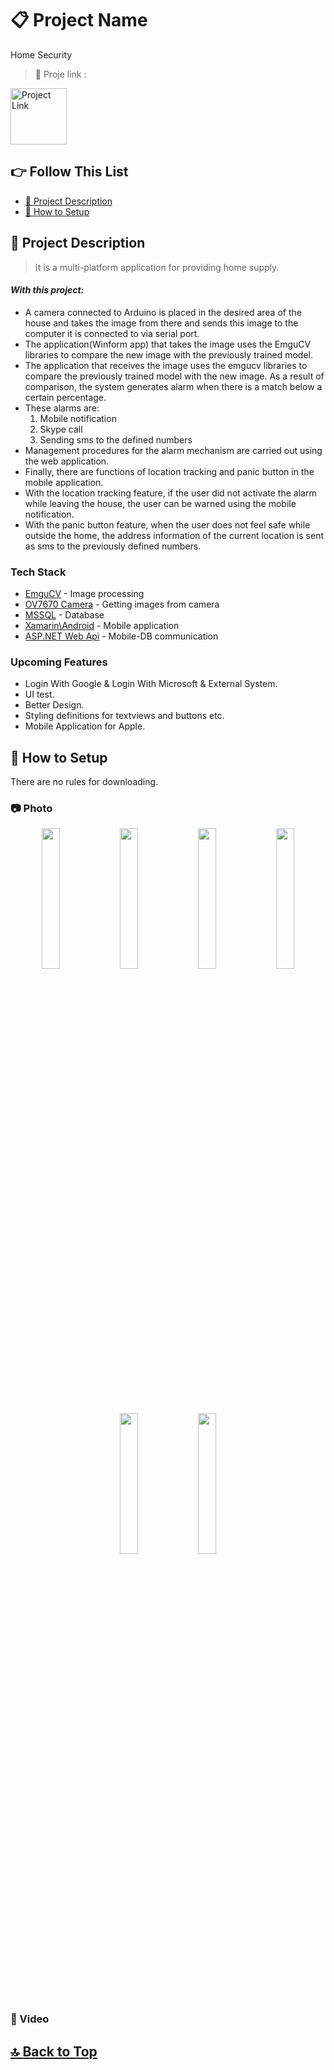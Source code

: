 # 📋 Project Name
Home Security

> 🔗 Proje link : 

<a href="http://bilgisayarkocaelibitirmeteziguvenlik.blogspot.com" target="_blank"><img src="https://2.bp.blogspot.com/-OGVM5ZZwqy4/Wx3M8LSG4QI/AAAAAAAAAMg/lTkG6nK0tq4A1HTT_IillxYI-nMWwHMSgCLcBGAs/s1600/poster.png" alt="Project Link" height="90"/></a>

## 👉 Follow This List

- [🎯 Project Description](#-project-description)
- [🔧 How to Setup](#-how-to-setup)

## 🎯 Project Description 
> It is a multi-platform application for providing home supply.

#### _With this project:_
- A camera connected to Arduino is placed in the desired area of the house and takes the image from there and sends this image to the computer it is connected to via serial port.
- The application(Winform app) that takes the image uses the EmguCV libraries to compare the new image with the previously trained model.
- The application that receives the image uses the emgucv libraries to compare the previously trained model with the new image. As a result of comparison,
the system generates alarm when there is a match below a certain percentage.
- These alarms are:
  1) Mobile notification
  2) Skype call
  3) Sending sms to the defined numbers
- Management procedures for the alarm mechanism are carried out using the web application.
- Finally, there are functions of location tracking and panic button in the mobile application.
- With the location tracking feature, if the user did not activate the alarm while leaving the house, the user can be warned using the mobile notification.
- With the panic button feature, when the user does not feel safe while outside the home, the address information of the current location is sent as sms to the previously defined numbers.

### Tech Stack
- [EmguCV] - Image processing
- [OV7670 Camera] - Getting images from camera
- [MSSQL] - Database 
- [Xamarin\Android] - Mobile application
- [ASP.NET Web Api] - Mobile-DB communication

### Upcoming Features
- Login With Google & Login With Microsoft & External System.
- UI test.
- Better Design.
- Styling definitions for textviews and buttons etc.
- Mobile Application for Apple.

## 🔧 How to Setup
There are no rules for downloading.

### 📷 Photo
<p align="center">
<img src="https://user-images.githubusercontent.com/49414644/219973191-f507f16a-535e-48d8-97b8-0deee735c711.jpg" width="24%"/> 
<img src="https://user-images.githubusercontent.com/49414644/219973207-082625a8-6ed8-4a7e-b8e7-0009be8616dc.png" width="24%"/> 
<img src="https://user-images.githubusercontent.com/49414644/219973217-253ad8ae-22e9-4cf3-a4c4-911fbe3cfc4e.png" width="24%"/> 
<img src="https://user-images.githubusercontent.com/49414644/219973227-140f2a40-2167-4814-8380-9cfd1c5d06da.png" width="24%"/> 
<img src="https://user-images.githubusercontent.com/49414644/219973232-f52157a1-b73a-447b-9d62-84591c695cf7.png" width="24%"/>
<img src="https://user-images.githubusercontent.com/49414644/219973235-732679f9-61ed-4785-b910-32ea00ab5f9c.png" width="24%"/> 
</p>

### 🎥 Video

## [🔝 Back to Top](#-follow-this-list) 

 [EmguCV]: <https://developer.apple.com/documentation/uikit>
 [OV7670 Camera]: <https://circuitdigest.com/microcontroller-projects/how-to-use-ov7670-camera-module-with-arduino>
 [MSSQL]: <https://www.tutorialspoint.com/ms_sql_server/index.htm>
 [Xamarin\Android]: <https://learn.microsoft.com/en-us/xamarin/android/>
 [ASP.NET Web Api]: <https://www.tutorialspoint.com/asp.net_mvc/asp.net_mvc_web_api.htm>
